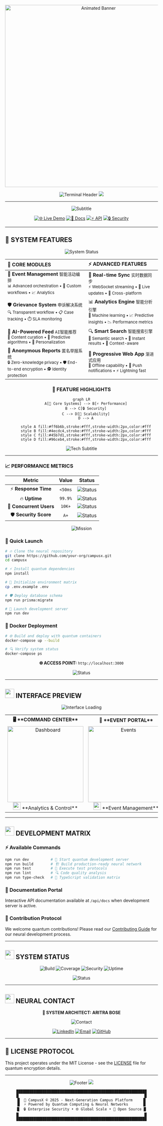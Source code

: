 <div align="center">
<p align="center">
  <img src="https://media4.giphy.com/media/v1.Y2lkPTc5MGI3NjExdnd6Y3hkenBkZGF2aDhrazR3bTJwbTZtdWJqdWxlZjVoc2VxeGg5eiZlcD12MV9pbnRlcm5hbF9naWZfYnlfaWQmY3Q9cw/OfPRDh1SmYk9kOBlOa/giphy.gif" alt="Animated Banner" width="600"/>
</p>


<img src="https://readme-typing-svg.herokuapp.com?font=Fira+Code&weight=600&size=28&duration=2000&pause=800&color=00FF88&center=true&vCenter=true&width=1000&height=80&lines=%E2%96%B6+NEXT-GEN+CAMPUS+PLATFORM;%E2%96%B6+QUANTUM+ENCRYPTED+SYSTEM;%E2%96%B6+AI-POWERED+INFRASTRUCTURE;%E2%96%B6+TERMINAL_STATUS%3A+ONLINE" alt="Terminal Header">

<img src="https://capsule-render.vercel.app/api?type=waving&color=gradient&customColorList=12&height=100&section=header&text=&fontSize=0" />

---

<img src="https://readme-typing-svg.herokuapp.com?font=JetBrains+Mono&weight=500&size=18&duration=3000&pause=1000&color=00FFAA&center=true&vCenter=true&width=700&lines=Modern+Campus+Management+Platform;Streamlining+Operations+%E2%9A%A1+Empowering+Communities;Built+for+Scale+%F0%9F%9A%80+Ready+for+Production" alt="Subtitle">

[![🌐 Live Demo](https://img.shields.io/badge/🌐_LIVE_DEMO-00FF88?style=for-the-badge&logo=vercel&logoColor=black)](https://campus-saas.vercel.app)
[![📖 Docs](https://img.shields.io/badge/📖_DOCUMENTATION-0A0E27?style=for-the-badge&logo=gitbook&logoColor=white)](#)
[![⚡ API](https://img.shields.io/badge/⚡_API_STATUS-00FF88?style=for-the-badge&logo=fastapi&logoColor=black)](#)
[![🔒 Security](https://img.shields.io/badge/🔒_SECURITY-AA00FF?style=for-the-badge&logo=security&logoColor=white)](#)

</div>

---

## 🚀 **SYSTEM FEATURES**

<div align="center">
<img src="https://readme-typing-svg.herokuapp.com?font=JetBrains+Mono&size=18&duration=3000&pause=500&color=00D4FF&center=true&vCenter=true&multiline=true&width=700&height=120&lines=⚡+Initializing+Core+Systems...;🧠+Neural+Networks+Online;🔒+Security+Protocols+Active;✅+All+Systems+Operational" alt="System Status">
</div>

<div align="center">
  
| 🎯 **CORE MODULES** | ⚡ **ADVANCED FEATURES** |
|:---|:---|
| 🎫 **Event Management** `智能活动编排` <br/> <sub>📊 Advanced orchestration • 🎨 Custom workflows • 📈 Analytics</sub> | 📡 **Real-time Sync** `实时数据同步` <br/> <sub>⚡ WebSocket streaming • 🔄 Live updates • 📱 Cross-platform</sub> |
| 🛡️ **Grievance System** `申诉解决系统` <br/> <sub>🔍 Transparent workflow • 📋 Case tracking • ⏱️ SLA monitoring</sub> | 📊 **Analytics Engine** `智能分析引擎` <br/> <sub>🧠 Machine learning • 📈 Predictive insights • 📉 Performance metrics</sub> |
| 🤖 **AI-Powered Feed** `AI智能推荐` <br/> <sub>🎯 Content curation • 🔮 Predictive algorithms • 🎨 Personalization</sub> | 🔍 **Smart Search** `智能搜索引擎` <br/> <sub>🌟 Semantic search • 🚀 Instant results • 🎯 Context-aware</sub> |
| 👤 **Anonymous Reports** `匿名举报系统` <br/> <sub>🔒 Zero-knowledge privacy • 🛡️ End-to-end encryption • 🕵️ Identity protection</sub> | 📱 **Progressive Web App** `渐进式应用` <br/> <sub>📲 Offline capability • 🔔 Push notifications • ⚡ Lightning fast</sub> |

</div>

<div align="center">

### 🎨 **FEATURE HIGHLIGHTS**

```mermaid
graph LR
    A[🎯 Core Systems] --> B[⚡ Performance]
    B --> C[🔒 Security]
    C --> D[🚀 Scalability]
    D --> A
    
    style A fill:#ff6b6b,stroke:#fff,stroke-width:2px,color:#fff
    style B fill:#4ecdc4,stroke:#fff,stroke-width:2px,color:#fff
    style C fill:#45b7d1,stroke:#fff,stroke-width:2px,color:#fff
    style D fill:#96ceb4,stroke:#fff,stroke-width:2px,color:#fff
```

</div>

<div align="center">
<img src="https://readme-typing-svg.herokuapp.com?font=Fira+Code&size=12&duration=4000&pause=1000&color=666666&center=true&vCenter=true&width=600&lines=🌟+Next-generation+campus+infrastructure;🤖+Powered+by+advanced+AI+%26+ML+algorithms;🚀+Built+for+scale+%26+performance;🛡️+Enterprise-grade+security+%26+privacy" alt="Tech Subtitle">
</div>

---

### 📈 **PERFORMANCE METRICS**

<div align="center">

| Metric | Value | Status |
|:---:|:---:|:---:|
| ⚡ **Response Time** | `<50ms` | ![Status](https://img.shields.io/badge/Excellent-00D4FF?style=flat-square) |
| 🔥 **Uptime** | `99.9%` | ![Status](https://img.shields.io/badge/Operational-00FF88?style=flat-square) |
| 👥 **Concurrent Users** | `10K+` | ![Status](https://img.shields.io/badge/Scalable-FF6B6B?style=flat-square) |
| 🛡️ **Security Score** | `A+` | ![Status](https://img.shields.io/badge/Secure-FFA500?style=flat-square) |

</div>

<div align="center">
<img src="https://readme-typing-svg.herokuapp.com?font=JetBrains+Mono&size=14&duration=2500&pause=800&color=00FFAA&center=true&vCenter=true&width=500&lines=Building+the+future+of+education;One+innovation+at+a+time" alt="Mission">
</div>



### 🚀 **Quick Launch**

```bash
# 🔥 Clone the neural repository
git clone https://github.com/your-org/campusx.git
cd campusx

# ⚡ Install quantum dependencies  
npm install

# 🔧 Initialize environment matrix
cp .env.example .env

# 🛡️ Deploy database schema
npm run prisma:migrate

# 🚀 Launch development server
npm run dev
```

### 🐳 **Docker Deployment**
```bash
# 🌐 Build and deploy with quantum containers
docker-compose up --build

# 🔍 Verify system status
docker-compose ps
```

<div align="center">

**🌐 ACCESS POINT:** `http://localhost:3000`

<img src="https://readme-typing-svg.herokuapp.com?font=JetBrains+Mono&size=12&duration=3000&pause=1000&color=00FFAA&center=true&vCenter=true&width=500&lines=System+online+and+operational;Ready+for+quantum+computing" alt="Status">

</div>

---

## <img src="https://user-images.githubusercontent.com/74038190/212749447-bfb7e725-6987-49d9-ae85-2015e3e7cc41.gif" width="30" height="30"> **INTERFACE PREVIEW**

<div align="center">
<img src="https://readme-typing-svg.herokuapp.com?font=Fira+Code&size=16&duration=2200&pause=800&color=00FFAA&center=true&vCenter=true&width=600&lines=%E2%96%B6+Rendering+holographic+interface...;%E2%96%B6+Neural+UI+components+loaded;%E2%96%B6+Visual+matrix+complete" alt="Interface Loading">
</div>

<table align="center">
<tr>
<th>🖥️ **COMMAND CENTER**</th>
<th>🎯 **EVENT PORTAL**</th>
<th>🛡️ **GRIEVANCE HUB**</th>
</tr>
<tr>
<td align="center">
<img src="https://i.imgur.com/XbX82HG.png" width="250" alt="Dashboard"/>
<br/>
<img src="https://user-images.githubusercontent.com/74038190/212284087-bbe7e430-757e-4901-90bf-4cd2ce3e1852.gif" width="25"> **Analytics & Control**
</td>
<td align="center">
<img src="https://i.imgur.com/Cz9v0Pc.png" width="250" alt="Events"/>
<br/>
<img src="https://user-images.githubusercontent.com/74038190/212284100-561aa473-3905-4a80-b561-0d28506553ee.gif" width="25"> **Event Management**
</td>
<td align="center">
<img src="https://i.imgur.com/B0iZIoI.png" width="250" alt="Grievance"/>
<br/>
<img src="https://user-images.githubusercontent.com/74038190/212284115-f47cd8ff-2ffb-4b04-b5bf-4d1c14c0247f.gif" width="25"> **Issue Resolution**
</td>
</tr>
</table>

---

## <img src="https://user-images.githubusercontent.com/74038190/212750996-938b257b-266c-45a7-9af7-655341c0f58b.gif" width="30" height="30"> **DEVELOPMENT MATRIX**

### ⚡ **Available Commands**
```bash
npm run dev          # 🚀 Start quantum development server
npm run build        # 🏗️ Build production-ready neural network  
npm run test         # 🧪 Execute test protocols
npm run lint         # 🔍 Code quality analysis
npm run type-check   # 📘 TypeScript validation matrix
```

### 📖 **Documentation Portal**
Interactive API documentation available at `/api/docs` when development server is active.

### 🤝 **Contribution Protocol**
We welcome quantum contributions! Please read our [Contributing Guide](CONTRIBUTING.md) for our neural development process.

---

## <img src="https://user-images.githubusercontent.com/74038190/212750681-4de24f24-e8bc-4ad4-8ac6-8a24b2bd6ad7.gif" width="30" height="30"> **SYSTEM STATUS**

<div align="center">

![Build](https://img.shields.io/github/workflow/status/your-org/campusx/CI?style=for-the-badge&logo=github&logoColor=white&color=00FF88)
![Coverage](https://img.shields.io/codecov/c/github/your-org/campusx?style=for-the-badge&logo=codecov&logoColor=white&color=00FF88)
![Security](https://img.shields.io/snyk/vulnerabilities/github/your-org/campusx?style=for-the-badge&logo=snyk&logoColor=white&color=00FF88)
![Uptime](https://img.shields.io/uptimerobot/ratio/m784321549-6b84c2be3cfea5a27ebf9b86?style=for-the-badge&logo=statuspal&logoColor=white&color=00FF88)

<img src="https://readme-typing-svg.herokuapp.com?font=JetBrains+Mono&size=12&duration=4000&pause=1000&color=00FFAA&center=true&vCenter=true&width=700&lines=Quantum+systems+actively+maintained;Continuous+neural+network+improvements;Enterprise-grade+security+protocols;24%2F7+monitoring+%26+support" alt="Status">

</div>

---

## <img src="https://user-images.githubusercontent.com/74038190/212751381-c17b7b80-3cfc-402b-985b-b53c2b2c9c8b.gif" width="30" height="30"> **NEURAL CONTACT**

<div align="center">

**🧠 SYSTEM ARCHITECT: ARITRA BOSE**

<img src="https://readme-typing-svg.herokuapp.com?font=Fira+Code&size=16&duration=2500&pause=800&color=00FFAA&center=true&vCenter=true&width=600&lines=%E2%96%B6+Establishing+quantum+communication...;%E2%96%B6+Neural+interface+connected;%E2%96%B6+Ready+for+data+transmission" alt="Contact">

[![LinkedIn](https://img.shields.io/badge/🔗_NEURAL_LINK-0077B5?style=for-the-badge&logo=linkedin&logoColor=white)](https://linkedin.com/in/aritra-bose)
[![Email](https://img.shields.io/badge/📧_SECURE_CHANNEL-EA4335?style=for-the-badge&logo=gmail&logoColor=white)](mailto:aritraboselm10@gmail.com)
[![GitHub](https://img.shields.io/badge/🐙_CODE_MATRIX-181717?style=for-the-badge&logo=github&logoColor=white)](https://github.com/your-username)

</div>

---

## 📄 **LICENSE PROTOCOL**

This project operates under the MIT License - see the [LICENSE](LICENSE) file for quantum encryption details.

---

<div align="center">

<img src="https://readme-typing-svg.herokuapp.com?font=Fira+Code&weight=700&size=20&duration=3000&pause=1000&color=00FF88&center=true&vCenter=true&width=800&lines=%E2%96%B6+Made+with+%F0%9F%92%9A+for+the+campus+community;%E2%96%B6+Empowering+next-gen+education+tech;%E2%96%B6+Thank+you+for+visiting+CampusX;%E2%96%B6+SYSTEM_STATUS%3A+FULLY_OPERATIONAL" alt="Footer">

<img src="https://capsule-render.vercel.app/api?type=waving&color=gradient&customColorList=12&height=100&section=footer&text=&fontSize=0" />

```
████████████████████████████████████████████████████████████
█                                                          █
█  🚀 CampusX © 2025 - Next-Generation Campus Platform     █
█  ⚡ Powered by Quantum Computing & Neural Networks       █
█  🔒 Enterprise Security • 🌐 Global Scale • 💚 Open Source █
█                                                          █
████████████████████████████████████████████████████████████
```

</div>


